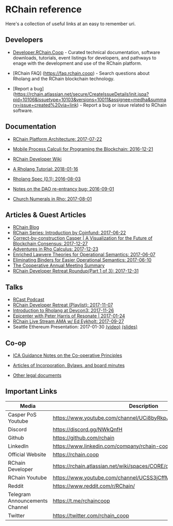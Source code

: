 # RChain reference

Here's a collection of useful links at an easy to remember uri.

## Developers

* [Developer.RChain.Coop](https://developer.rchain.coop) - Curated technical documentation, software downloads, tutorials, event listings for developers, and pathways to enage with the development and use of the RChain platform.

* [RChain FAQ] (https://faq.rchain.coop) - Search questions about Rholang and the RChain blockchain technology.

* [Report a bug] (https://rchain.atlassian.net/secure/CreateIssueDetails!init.jspa?pid=10106&issuetype=10103&versions=10011&assignee=medha&summary=issue+created%20via+link) - Report a bug or issue related to RChain software.

## Documentation

* [RChain Platform Architecture: 2017-07-22](http://rchain-architecture.readthedocs.io/)

* [Mobile Process Calculi for Programing the Blockchain: 2016-12-21](http://mobile-process-calculi-for-programming-the-new-blockchain.rtfd.io/)

* [RChain Developer Wiki](https://rchain.atlassian.net/wiki/spaces/CORE/overview)

* [A Rholang Tutorial: 2018-01-16](https://github.com/rchain/rchain/blob/dev/rholang/doc/rholangtut-mercury.md)

* [Rholang Spec (0.1): 2016-08-03](https://docs.google.com/document/d/1gnBCGe6KLjYnahktmPSm_-8V4jX53Zk10J-KFQl7mf8/edit)

* [Notes on the DAO re-entrancy bug: 2016-09-01](https://docs.google.com/document/d/1sGlObhGhoEizBXC30Ww4h1KHKGkmcy4NiCKitIBqiUg/edit?usp=sharing)

* [Church Numerals in Rho: 2017-08-01](https://docs.google.com/document/d/1rbvKyd7dNxWiWn-nKbMYMPPtxEbOahah8w1H_x3JV0s/)

## Articles & Guest Articles

* [RChain Blog](https://blog.rchain.coop)
* [RChain Series: Introduction by Coinfund: 2017-06-22](https://blog.coinfund.io/an-introduction-to-rchain-d5fe303e9fe1)
* [Correct-by-construction Casper | A Visualization for the Future of Blockchain Consensus: 2017-12-27](https://medium.com/rchain-cooperative/a-visualization-for-the-future-of-blockchain-consensus-b6710b2f50d6)
* [Adventures in Rho Calculus: 2017-12-23](https://medium.com/@reinman/adventures-in-the-rho-calculus-672b72ef16c4)
* [Enriched Lawvere Theories for Operational Semantics: 2017-06-07](https://golem.ph.utexas.edu/category/2017/06/gphenriched_lawvere_theories_f.html)
* [Eliminating Binders for Easier Operational Semantics: 2017-06-10](https://golem.ph.utexas.edu/category/2017/06/eliminating_binders_for_easier.html)
* [The Cooperative Annual Meeting Summary](https://medium.com/rchain-cooperative/annual-meeting-summary-3827a82a2e33)
* [RChain Developer Retreat Roundup(Part 1 of 3): 2017-12-31](https://medium.com/rchain-cooperative/rchain-developer-retreat-roundup-day-1-759091f53795)

## Talks

* [RCast Podcast](https://blog.rchain.coop/?s=rcast)
* [RChain Developer Retreat (Playlist): 2017-11-07](https://www.youtube.com/watch?v=Fs38s7nI3Uk&list=PLf2bbiic5ZjCPzin3gCSMGiBtbT8UO5o2)
* [Introduction to Rholang at Devcon3: 2017-11-26](https://www.youtube.com/watch?v=7tW1fAWg6s8)
* [Epicenter with Peter Harris of Resonate | 2017-01-24](https://www.youtube.com/watch?v=kXC0KFrTxpg)
* [RChain Live Stream AMA w/ Ed Eykholt: 2017-09-27](https://www.youtube.com/watch?v=_gBElYHnDSA&t=3s)
* Seattle Ethereum Presentation: 2017-01-30 [(video)](https://youtu.be/3kyXqchEdLc) [(slides)](https://drive.google.com/file/d/0B5I9qM5f_1cfMjY0bVgwTVFvLWM/view)

## Co-op

* [ICA Guidance Notes on the Co-operative Principles](https://ica.coop/en/media/library/the-guidance-notes-on-the-co-operative-principles)

* [Articles of Incorporation, Bylaws, and board minutes](https://github.com/rchain/board)

* [Other legal documents](https://github.com/rchain/legaldocs)

## Important Links

| Media | Description |
| --- | --- |
| Casper PoS Youtube | https://www.youtube.com/channel/UCi8byRkpJBbGgDot2pWXLHA/videos |
| Discord | https://discord.gg/NWkQnfH |
| Github | https://github.com/rchain |
| LinkedIn | https://www.linkedin.com/company/rchain-cooperative/ |
| Official Website | https://rchain.coop |
| RChain Developer | https://rchain.atlassian.net/wiki/spaces/CORE/overview |
| RChain Youtube | https://www.youtube.com/channel/UCSS3jCffMiz574_q64Ukj_w |
| Reddit | https://www.reddit.com/r/RChain/ |
| Telegram Announcements Channel | https://t.me/rchaincoop |
| Twitter | https://twitter.com/rchain_coop |
